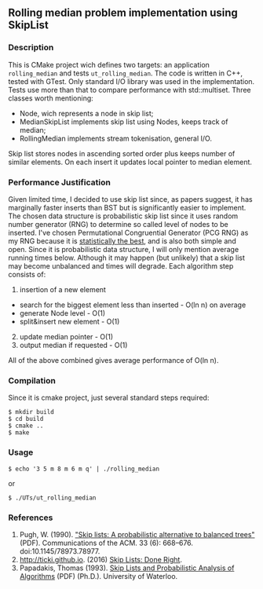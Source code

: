 ## Rolling median problem implementation using SkipList

### Description

This is CMake project wich defines two targets: an application `rolling_median` and tests `ut_rolling_median`.
The code is written in C++, tested with GTest. Only standard I/O library <iostream> was used in the implementation. Tests use more than that to compare performance with std::multiset.
Three classes worth mentioning:
- Node, wich represents a node in skip list;
- MedianSkipList implements skip list using Nodes, keeps track of median;
- RollingMedian implements stream tokenisation, general I/O.

Skip list stores nodes in ascending sorted order plus keeps number of similar elements. On each insert it updates local pointer to median element.

### Performance Justification

Given limited time, I decided to use skip list since, as papers suggest, it has marginally faster inserts than BST but is significantly easier to implement.
The chosen data structure is probabilistic skip list since it uses random number generator (RNG) to determine so called level of nodes to be inserted. I've chosen Permutational Congruential Generator (PCG RNG) as my RNG because it is [statistically the best](http://www.pcg-random.org/), and is also both simple and open.
Since it is probabilistic data structure, I will only mention average running times below. Although it may happen (but unlikely) that a skip list may become unbalanced and times will degrade.
Each algorithm step consists of:
1. insertion of a new element
  * search for the biggest element less than inserted - O(ln n) on average
  * generate Node level - O(1)
  * split&insert new element - O(1)
2. update median pointer - O(1)
3. output median if requested - O(1)

All of the above combined gives average performance of O(ln n).

### Compilation

Since it is cmake project, just several standard steps required:

``` shell
$ mkdir build
$ cd build
$ cmake ..
$ make
```

### Usage

``` shell
$ echo '3 5 m 8 m 6 m q' | ./rolling_median
```
or
``` shell
$ ./UTs/ut_rolling_median
```

### References

1. Pugh, W. (1990). ["Skip lists: A probabilistic alternative to balanced trees"](http://www.cs.uwaterloo.ca/research/tr/1993/28/root2side.pdf) (PDF). Communications of the ACM. 33 (6): 668–676. doi:10.1145/78973.78977.
2. http://ticki.github.io. (2016) [Skip Lists: Done Right](http://ticki.github.io/blog/skip-lists-done-right/).
3. Papadakis, Thomas (1993). [Skip Lists and Probabilistic Analysis of Algorithms](https://cs.uwaterloo.ca/research/tr/1993/28/root2side.pdf) (PDF) (Ph.D.). University of Waterloo.
